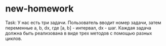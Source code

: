 # new-homework
Task: У нас есть три задачи. Пользователь вводит номер задачи, затем переменные a, b, dx, где [a, b] - интервал, dx - шаг.
Каждая задача должна быть реализована в виде трех методов с помощью разных циклов.
